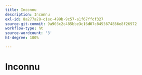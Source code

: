 ```yaml
---
title: Inconnu
description: Inconnu
exl-id: 8a277a28-c1ec-499b-9c57-e1f67ffdf327
source-git-commit: 9a903c2c485bbe3c16d07c8495674856e8f26972
workflow-type: ht
source-wordcount: '3'
ht-degree: 100%

---
```


# Inconnu
